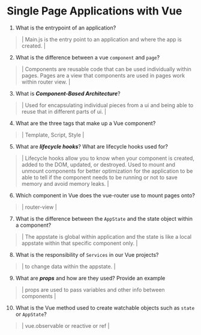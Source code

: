 # Single Page Applications with Vue
01. What is the entrypoint of an application?

  > | Main.js is the entry point to an application and where the app is created. |

02. What is the difference between a vue `component` and `page`?

  > | Components are reusable code that can be used individually within pages. Pages are a view that components are used in pages work within router view. |

03. What is ***Component-Based Architecture***?

  > | Used for encapsulating individual pieces from a ui and being able to reuse that in different parts of ui. |

04. What are the three tags that make up a Vue component?

  > | Template, Script, Style |

05. What are ***lifecycle hooks***? What are lifecycle hooks used for?

  > | Lifecycle hooks allow you to know when your component is created, added to the DOM, updated, or destroyed. Used to mount and unmount components for better optimization for the application to be able to tell if the component needs to be running or not to save memory and avoid memory leaks. |

06. Which component in Vue does the vue-router use to mount pages onto?

  > | router-view |

07. What is the difference between the `AppState` and the state object within a component?

  > | The appstate is global within application and the state is like a local appstate within that specific component only. |

08. What is the responsibility of `Services` in our Vue projects?

  > | to change data within the appstate. |

09. What are ***props*** and how are they used? Provide an example

  > | props are used to pass variables and other info between components  |

10. What is the Vue method used to create watchable objects such as `state` or `AppState`?

  > | vue.observable or reactive or ref |

